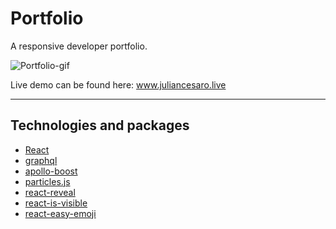 # Portfolio

A responsive developer portfolio.

![Portfolio-gif](https://user-images.githubusercontent.com/42017431/89861217-93fdc980-dbe8-11ea-9fa8-0753b6424e92.gif)

Live demo can be found here: www.juliancesaro.live

---

## Technologies and packages

- [React](https://reactjs.org/)
- [graphql](https://graphql.org/) 
- [apollo-boost](https://www.apollographql.com/docs/react/get-started/)
- [particles.js](https://github.com/VincentGarreau/particles.js/)
- [react-reveal](https://github.com/rnosov/react-reveal)
- [react-is-visible](https://github.com/lessp/react-is-visible)
- [react-easy-emoji](https://github.com/appfigures/react-easy-emoji)
